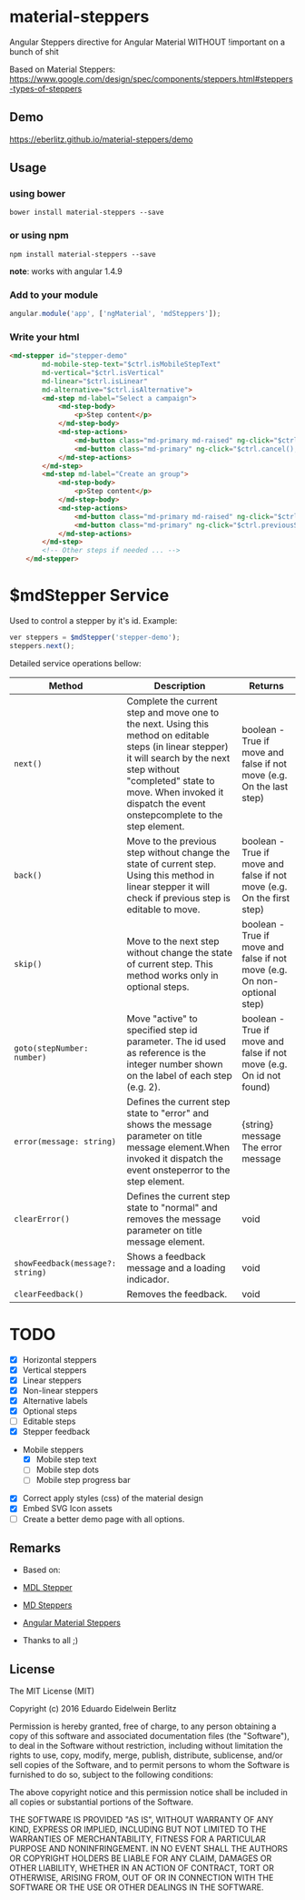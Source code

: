# material-steppers

Angular Steppers directive for Angular Material WITHOUT !important on a bunch of shit

Based on Material Steppers: https://www.google.com/design/spec/components/steppers.html#steppers-types-of-steppers

## Demo

https://eberlitz.github.io/material-steppers/demo

## Usage

###  using bower

```shell
bower install material-steppers --save
```

### or using npm

```shell
npm install material-steppers --save
```

**note**: works with angular 1.4.9

### Add to your module

```javascript
angular.module('app', ['ngMaterial', 'mdSteppers']);
```

### Write your html

```html      
<md-stepper id="stepper-demo" 
        md-mobile-step-text="$ctrl.isMobileStepText" 
        md-vertical="$ctrl.isVertical" 
        md-linear="$ctrl.isLinear"
        md-alternative="$ctrl.isAlternative">
        <md-step md-label="Select a campaign">
            <md-step-body>
                <p>Step content</p>
            </md-step-body>
            <md-step-actions>
                <md-button class="md-primary md-raised" ng-click="$ctrl.selectCampaign();">Continue</md-button>
                <md-button class="md-primary" ng-click="$ctrl.cancel();">Cancel</md-button>
            </md-step-actions>
        </md-step>
        <md-step md-label="Create an group">
            <md-step-body>
                <p>Step content</p>
            </md-step-body>
            <md-step-actions>
                <md-button class="md-primary md-raised" ng-click="$ctrl.nextStep();">Continue</md-button>
                <md-button class="md-primary" ng-click="$ctrl.previousStep();">Back</md-button>
            </md-step-actions>
        </md-step>
        <!-- Other steps if needed ... -->
    </md-stepper>
```

# $mdStepper Service

Used to control a stepper by it's id. Example:

```js
ver steppers = $mdStepper('stepper-demo');
steppers.next();
```

Detailed service operations bellow:

| Method | Description | Returns |
| --- | --- | --- |
| `next()` | Complete the current step and move one to the next. Using this method on editable steps (in linear stepper) it will search by the next step without "completed" state to move. When invoked it dispatch the event onstepcomplete to the step element. | boolean - True if move and false if not move (e.g. On the last step) | 
| `back()` | Move to the previous step without change the state of current step. Using this method in linear stepper it will check if previous step is editable to move. | boolean - True if move and false if not move (e.g. On the first step) |
| `skip()` | Move to the next step without change the state of current step. This method works only in optional steps. | boolean - True if move and false if not move (e.g. On non-optional step) |
| `goto(stepNumber: number)` | Move "active" to specified step id parameter. The id used as reference is the integer number shown on the label of each step (e.g. 2). | boolean - True if move and false if not move (e.g. On id not found) |
| `error(message: string)` | Defines the current step state to "error" and shows the message parameter on title message element.When invoked it dispatch the event onsteperror to the step element. | {string} message The error message |
| `clearError()` | Defines the current step state to "normal" and removes the message parameter on title message element. | void |
| `showFeedback(message?: string)` | Shows a feedback message and a loading indicador. | void |
| `clearFeedback()` | Removes the feedback. |  void |

# TODO

- [x] Horizontal steppers
- [x] Vertical steppers
- [x] Linear steppers
- [x] Non-linear steppers
- [x] Alternative labels
- [x] Optional steps
- [ ] Editable steps
- [x] Stepper feedback
- Mobile steppers
    - [x] Mobile step text
    - [ ] Mobile step dots
    - [ ] Mobile step progress bar
- [x] Correct apply styles (css) of the material design
- [x] Embed SVG Icon assets
- [ ] Create a better demo page with all options.

## Remarks

- Based on:
 - [MDL Stepper](https://github.com/ahlechandre/mdl-stepper)
 - [MD Steppers](https://github.com/ipiz/md-steppers)
 - [Angular Material Steppers](https://github.com/marcosmoura/angular-material-steppers)

- Thanks to all ;)


## License

The MIT License (MIT)

Copyright (c) 2016 Eduardo Eidelwein Berlitz

Permission is hereby granted, free of charge, to any person obtaining a copy
of this software and associated documentation files (the "Software"), to deal
in the Software without restriction, including without limitation the rights
to use, copy, modify, merge, publish, distribute, sublicense, and/or sell
copies of the Software, and to permit persons to whom the Software is
furnished to do so, subject to the following conditions:

The above copyright notice and this permission notice shall be included in all
copies or substantial portions of the Software.

THE SOFTWARE IS PROVIDED "AS IS", WITHOUT WARRANTY OF ANY KIND, EXPRESS OR
IMPLIED, INCLUDING BUT NOT LIMITED TO THE WARRANTIES OF MERCHANTABILITY,
FITNESS FOR A PARTICULAR PURPOSE AND NONINFRINGEMENT. IN NO EVENT SHALL THE
AUTHORS OR COPYRIGHT HOLDERS BE LIABLE FOR ANY CLAIM, DAMAGES OR OTHER
LIABILITY, WHETHER IN AN ACTION OF CONTRACT, TORT OR OTHERWISE, ARISING FROM,
OUT OF OR IN CONNECTION WITH THE SOFTWARE OR THE USE OR OTHER DEALINGS IN THE
SOFTWARE.
